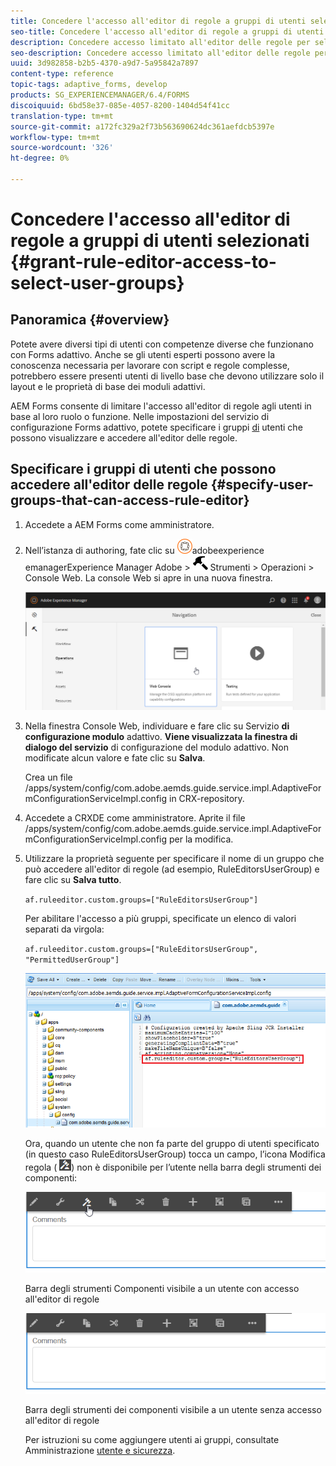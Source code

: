 ```yaml
---
title: Concedere l'accesso all'editor di regole a gruppi di utenti selezionati
seo-title: Concedere l'accesso all'editor di regole a gruppi di utenti selezionati
description: Concedere accesso limitato all'editor delle regole per selezionare gruppi di utenti.
seo-description: Concedere accesso limitato all'editor delle regole per selezionare gruppi di utenti.
uuid: 3d982858-b2b5-4370-a9d7-5a95842a7897
content-type: reference
topic-tags: adaptive_forms, develop
products: SG_EXPERIENCEMANAGER/6.4/FORMS
discoiquuid: 6bd58e37-085e-4057-8200-1404d54f41cc
translation-type: tm+mt
source-git-commit: a172fc329a2f73b563690624dc361aefdcb5397e
workflow-type: tm+mt
source-wordcount: '326'
ht-degree: 0%

---
```



# Concedere l&#39;accesso all&#39;editor di regole a gruppi di utenti selezionati {#grant-rule-editor-access-to-select-user-groups}

## Panoramica {#overview}

Potete avere diversi tipi di utenti con competenze diverse che funzionano con Forms adattivo. Anche se gli utenti esperti possono avere la conoscenza necessaria per lavorare con script e regole complesse, potrebbero essere presenti utenti di livello base che devono utilizzare solo il layout e le proprietà di base dei moduli adattivi.

 AEM Forms consente di limitare l&#39;accesso all&#39;editor di regole agli utenti in base al loro ruolo o funzione. Nelle impostazioni del servizio di configurazione Forms adattivo, potete specificare i gruppi [di](/help/sites-administering/security.md) utenti che possono visualizzare e accedere all&#39;editor delle regole.

## Specificare i gruppi di utenti che possono accedere all&#39;editor delle regole {#specify-user-groups-that-can-access-rule-editor}

1. Accedete a  AEM Forms come amministratore.
1. Nell’istanza di authoring, fate clic su ![](assets/adobeexperiencemanager.png)adobeexperience emanagerExperience Manager  Adobe > ![martello](assets/hammer.png) Strumenti > Operazioni > Console Web. La console Web si apre in una nuova finestra.

   ![1](assets/1.png)

1. Nella finestra Console Web, individuare e fare clic su Servizio **di configurazione modulo** adattivo. **Viene visualizzata la finestra di dialogo del servizio** di configurazione del modulo adattivo. Non modificate alcun valore e fate clic su **Salva**.

   Crea un file /apps/system/config/com.adobe.aemds.guide.service.impl.AdaptiveFormConfigurationServiceImpl.config in CRX-repository.

1. Accedete a CRXDE come amministratore. Aprite il file /apps/system/config/com.adobe.aemds.guide.service.impl.AdaptiveFormConfigurationServiceImpl.config per la modifica.
1. Utilizzare la proprietà seguente per specificare il nome di un gruppo che può accedere all&#39;editor di regole (ad esempio, RuleEditorsUserGroup) e fare clic su **Salva tutto**.

   `af.ruleeditor.custom.groups=["RuleEditorsUserGroup"]`

   Per abilitare l&#39;accesso a più gruppi, specificate un elenco di valori separati da virgola:

   `af.ruleeditor.custom.groups=["RuleEditorsUserGroup", "PermittedUserGroup"]`

   ![create-user](assets/create-user.png)

   Ora, quando un utente che non fa parte del gruppo di utenti specificato (in questo caso RuleEditorsUserGroup) tocca un campo, l’icona Modifica regola ( ![edit-rules1](assets/edit-rules1.png)) non è disponibile per l’utente nella barra degli strumenti dei componenti:

   ![componentstoolbarwith](assets/componentstoolbarwithre.png)

   Barra degli strumenti Componenti visibile a un utente con accesso all&#39;editor di regole

   ![componentstoolbarwithoutre](assets/componentstoolbarwithoutre.png)

   Barra degli strumenti dei componenti visibile a un utente senza accesso all&#39;editor di regole

   Per istruzioni su come aggiungere utenti ai gruppi, consultate Amministrazione [utente e sicurezza](/help/sites-administering/security.md).

